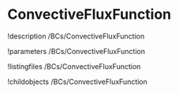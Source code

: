 <!-- MOOSE Documentation Stub: Remove this when content is added. -->

# ConvectiveFluxFunction
!description /BCs/ConvectiveFluxFunction

!parameters /BCs/ConvectiveFluxFunction

!listingfiles /BCs/ConvectiveFluxFunction

!childobjects /BCs/ConvectiveFluxFunction
